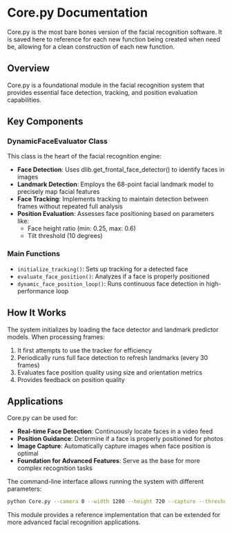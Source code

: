 # Core.py Documentation

Core.py is the most bare bones version of the facial recognition software. It is saved here to reference for each new function being created when need be, allowing for a clean construction of each new function.

## Overview

Core.py is a foundational module in the facial recognition system that provides essential face detection, tracking, and position evaluation capabilities.

## Key Components

### DynamicFaceEvaluator Class

This class is the heart of the facial recognition engine:

- **Face Detection**: Uses dlib.get_frontal_face_detector() to identify faces in images
- **Landmark Detection**: Employs the 68-point facial landmark model to precisely map facial features
- **Face Tracking**: Implements tracking to maintain detection between frames without repeated full analysis
- **Position Evaluation**: Assesses face positioning based on parameters like:
  - Face height ratio (min: 0.25, max: 0.6)
  - Tilt threshold (10 degrees)

### Main Functions

- `initialize_tracking()`: Sets up tracking for a detected face
- `evaluate_face_position()`: Analyzes if a face is properly positioned
- `dynamic_face_position_loop()`: Runs continuous face detection in high-performance loop

## How It Works

The system initializes by loading the face detector and landmark predictor models. When processing frames:

1. It first attempts to use the tracker for efficiency
2. Periodically runs full face detection to refresh landmarks (every 30 frames)
3. Evaluates face position quality using size and orientation metrics
4. Provides feedback on position quality

## Applications

Core.py can be used for:

- **Real-time Face Detection**: Continuously locate faces in a video feed
- **Position Guidance**: Determine if a face is properly positioned for photos
- **Image Capture**: Automatically capture images when face position is optimal
- **Foundation for Advanced Features**: Serve as the base for more complex recognition tasks

The command-line interface allows running the system with different parameters:

```bash
python Core.py --camera 0 --width 1280 --height 720 --capture --threshold 80
```

This module provides a reference implementation that can be extended for more advanced facial recognition applications.